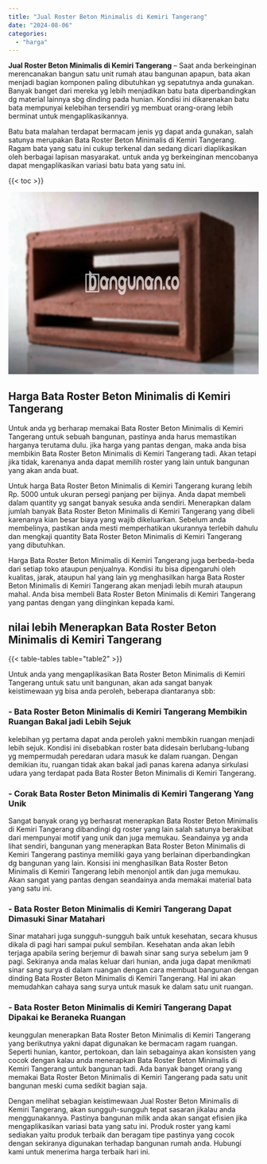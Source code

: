 ```yaml
---
title: "Jual Roster Beton Minimalis di Kemiri Tangerang"
date: "2024-08-06"
categories: 
  - "harga"
---
```


**Jual Roster Beton Minimalis di Kemiri Tangerang** – Saat anda berkeinginan merencanakan bangun satu unit rumah atau bangunan apapun, bata akan menjadi bagian komponen paling dibutuhkan yg sepatutnya anda gunakan. Banyak banget dari mereka yg lebih menjadikan batu bata diperbandingkan dg material lainnya sbg dinding pada hunian. Kondisi ini dikarenakan batu bata mempunyai kelebihan tersendiri yg membuat orang-orang lebih berminat untuk mengaplikasikannya.

Batu bata malahan terdapat bermacam jenis yg dapat anda gunakan, salah satunya merupakan Bata Roster Beton Minimalis di Kemiri Tangerang. Ragam bata yang satu ini cukup terkenal dan sedang dicari diaplikasikan oleh berbagai lapisan masyarakat. untuk anda yg berkeinginan mencobanya dapat mengaplikasikan variasi batu bata yang satu ini.

{{< toc >}}

![Jual Roster Beton Minimalis di Kemiri Tangerang](/images/bata-roster-minimalis-39.png)

## Harga Bata Roster Beton Minimalis di Kemiri Tangerang

Untuk anda yg berharap memakai Bata Roster Beton Minimalis di Kemiri Tangerang untuk sebuah bangunan, pastinya anda harus memastikan harganya terutama dulu. jika harga yang pantas dengan, maka anda bisa membikin Bata Roster Beton Minimalis di Kemiri Tangerang tadi. Akan tetapi jika tidak, karenanya anda dapat memilih roster yang lain untuk bangunan yang akan anda buat.

Untuk harga Bata Roster Beton Minimalis di Kemiri Tangerang kurang lebih Rp. 5000 untuk ukuran persegi panjang per bijinya. Anda dapat membeli dalam quantity yg sangat banyak sesuka anda sendiri. Menerapkan dalam jumlah banyak Bata Roster Beton Minimalis di Kemiri Tangerang yang dibeli karenanya kian besar biaya yang wajib dikeluarkan. Sebelum anda membelinya, pastikan anda mesti memperhatikan ukurannya terlebih dahulu dan mengkaji quantity Bata Roster Beton Minimalis di Kemiri Tangerang yang dibutuhkan.

Harga Bata Roster Beton Minimalis di Kemiri Tangerang juga berbeda-beda dari setiap toko ataupun penjualnya. Kondisi itu bisa dipengaruhi oleh kualitas, jarak, ataupun hal yang lain yg menghasilkan harga Bata Roster Beton Minimalis di Kemiri Tangerang akan menjadi lebih murah ataupun mahal. Anda bisa membeli Bata Roster Beton Minimalis di Kemiri Tangerang yang pantas dengan yang diinginkan kepada kami.

## nilai lebih Menerapkan Bata Roster Beton Minimalis di Kemiri Tangerang

{{< table-tables table="table2" >}}

Untuk anda yang mengaplikasikan Bata Roster Beton Minimalis di Kemiri Tangerang untuk satu unit bangunan, akan ada sangat banyak keistimewaan yg bisa anda peroleh, beberapa diantaranya sbb:

### \- Bata Roster Beton Minimalis di Kemiri Tangerang Membikin Ruangan Bakal jadi Lebih Sejuk

kelebihan yg pertama dapat anda peroleh yakni membikin ruangan menjadi lebih sejuk. Kondisi ini disebabkan roster bata didesain berlubang-lubang yg mempermudah peredaran udara masuk ke dalam ruangan. Dengan demikian itu, ruangan tidak akan bakal jadi panas karena adanya sirkulasi udara yang terdapat pada Bata Roster Beton Minimalis di Kemiri Tangerang.

### \- Corak Bata Roster Beton Minimalis di Kemiri Tangerang Yang Unik

Sangat banyak orang yg berhasrat menerapkan Bata Roster Beton Minimalis di Kemiri Tangerang dibandingi dg roster yang lain salah satunya berakibat dari mempunyai motif yang unik dan juga memukau. Seandainya yg anda lihat sendiri, bangunan yang menerapkan Bata Roster Beton Minimalis di Kemiri Tangerang pastinya memiliki gaya yang berlainan diperbandingkan dg bangunan yang lain. Konsisi ini menghasilkan Bata Roster Beton Minimalis di Kemiri Tangerang lebih menonjol antik dan juga memukau. Akan sangat yang pantas dengan seandainya anda memakai material bata yang satu ini.

### \- Bata Roster Beton Minimalis di Kemiri Tangerang Dapat Dimasuki Sinar Matahari

Sinar matahari juga sungguh-sungguh baik untuk kesehatan, secara khusus dikala di pagi hari sampai pukul sembilan. Kesehatan anda akan lebih terjaga apabila sering berjemur di bawah sinar sang surya sebelum jam 9 pagi. Sekiranya anda malas keluar dari hunian, anda juga dapat menikmati sinar sang surya di dalam ruangan dengan cara membuat bangunan dengan dinding Bata Roster Beton Minimalis di Kemiri Tangerang. Hal ini akan memudahkan cahaya sang surya untuk masuk ke dalam satu unit ruangan.

### \- Bata Roster Beton Minimalis di Kemiri Tangerang Dapat Dipakai ke Beraneka Ruangan

keunggulan menerapkan Bata Roster Beton Minimalis di Kemiri Tangerang yang berikutnya yakni dapat digunakan ke bermacam ragam ruangan. Seperti hunian, kantor, pertokoan, dan lain sebagainya akan konsisten yang cocok dengan kalau anda menerapkan Bata Roster Beton Minimalis di Kemiri Tangerang untuk bangunan tadi. Ada banyak banget orang yang memakai Bata Roster Beton Minimalis di Kemiri Tangerang pada satu unit bangunan meski cuma sedikit bagian saja.

Dengan melihat sebagian keistimewaan Jual Roster Beton Minimalis di Kemiri Tangerang, akan sungguh-sungguh tepat sasaran jikalau anda menggunakannya. Pastinya bangunan milik anda akan sangat efisien jika mengaplikasikan variasi bata yang satu ini. Produk roster yang kami sediakan yaitu produk terbaik dan beragam tipe pastinya yang cocok dengan sekiranya digunakan terhadap bangunan rumah anda. Hubungi kami untuk menerima harga terbaik hari ini.

